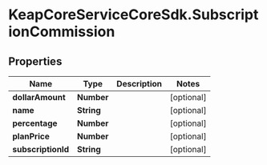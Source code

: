 # KeapCoreServiceCoreSdk.SubscriptionCommission

## Properties

Name | Type | Description | Notes
------------ | ------------- | ------------- | -------------
**dollarAmount** | **Number** |  | [optional] 
**name** | **String** |  | [optional] 
**percentage** | **Number** |  | [optional] 
**planPrice** | **Number** |  | [optional] 
**subscriptionId** | **String** |  | [optional] 


